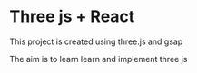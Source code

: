 # Three js + React

This project is created using three.js and gsap

The aim is to learn learn and implement three js
